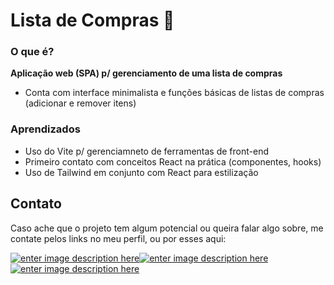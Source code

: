# Lista de Compras 🛒

### O que é?
**Aplicação web (SPA) p/ gerenciamento de uma lista de compras**
- Conta com interface minimalista e funções básicas de listas de compras (adicionar e remover itens)

### Aprendizados
- Uso do Vite p/ gerenciamneto de ferramentas de front-end
- Primeiro contato com conceitos React na prática (componentes, hooks)
- Uso de Tailwind em conjunto com React para estilização

## Contato
Caso ache que o projeto tem algum potencial ou queira falar algo sobre, me contate pelos links no meu perfil, ou por esses aqui:

<a href="https://www.linkedin.com/in/nathanguimaraes/">![enter image description here](https://img.shields.io/badge/-Nathan_Guimarães-blue?style=for-the-badge&logo=linkedin)</a><a href="mailto:nathanhguimaraes@gmail.com">![enter image description here](https://img.shields.io/badge/-nathanhguimaraes@gmail.com-pink?style=for-the-badge&logo=gmail)</a> <a href="https://beacons.ai/nathanhgo">![enter image description here](https://img.shields.io/badge/-outros_links-blue?style=for-the-badge&logo=linktree)</a>